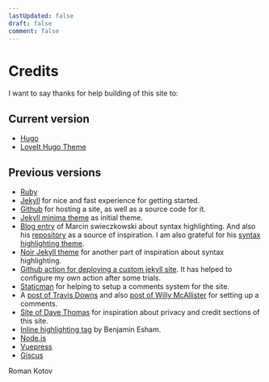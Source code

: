 ```yaml
---
lastUpdated: false
draft: false
comment: false
---
```


# Credits

I want to say thanks for help building of this site to:

## Current version
- [Hugo](https://gohugo.io)
- [LoveIt Hugo Theme](https://hugoloveit.com)

## Previous versions

- [Ruby](https://www.ruby-lang.org)
- [Jekyll](https://jekyllrb.com) for nice and fast experience for getting started.
- [Github](https://github.com) for hosting a site, as well as a source code for it.
- [Jekyll minima theme](https://github.com/jekyll/minima) as initial theme.
-  [Blog entry](https://www.bytedude.com/jekyll-syntax-highlighting-and-line-numbers/) of Marcin swieczkowski about syntax highlighting. And also his [repository](https://github.com/m-cat/bytedude.com/blob/master/_sass/minutia/_syntax-highlighting.scss) as a source of inspiration. I am also grateful for his [syntax highlighting theme](https://github.com/m-cat/nimbus-pygments).
- [Noir Jekyll theme](https://noir.essentialenemy.com/) for another part of inspiration about syntax highlighting.
- [Github action for deploying a custom jekyll site](https://github.com/marketplace/actions/jekyll-4-build-deploy). It has helped to configure my own action after some trials.
- [Staticman](https://staticman.net/) for helping to setup a comments system for the site.
- A [post of Travis Downs](https://travisdowns.github.io/blog/2020/02/05/now-with-comments.html) and also [post of Willy McAllister](https://spinningnumbers.org/a/staticman-heroku.html) for setting up a comments.
- [Site of Dave Thomas](https://pragdave.me) for inspiration about privacy and credit sections of this site.
- [Inline highlighting tag](https://github.com/bdesham/inline_highlight) by Benjamin Esham.
- [Node.js](https://nodejs.org)
- [Vuepress](https://v2.vuepress.vuejs.org/)
- [Giscus](https://giscus.app)

Roman Kotov

